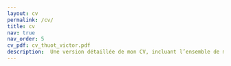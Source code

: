 ```yaml
---
layout: cv
permalink: /cv/
title: cv
nav: true
nav_order: 5
cv_pdf: cv_thuot_victor.pdf
description:  Une version détaillée de mon CV, incluant l’ensemble de mes expériences académiques et de recherche, est disponible ici. Vous pouvez la consulter dans le fichier PDF ci-joint, ou consulter sur ma page LinkedIn.
---
```

